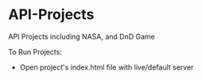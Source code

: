 # API-Projects
API Projects including NASA, and DnD Game 

To Run Projects:
- Open project's index.html file with live/default server
